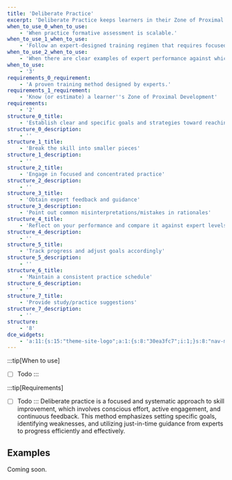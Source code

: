 ```yaml
---
title: 'Deliberate Practice'
excerpt: 'Deliberate Practice keeps learners in their Zone of Proximal Development with expertly-designed, precisely targeted tasks and immediate expert feedback.'
when_to_use_0_when_to_use:
    - 'When practice formative assessment is scalable.'
when_to_use_1_when_to_use:
    - 'Follow an expert-designed training regimen that requires focused attention to detail.'
when_to_use_2_when_to_use:
    - 'When there are clear examples of expert performance against which to compare.'
when_to_use:
    - '3'
requirements_0_requirement:
    - 'A proven training method designed by experts.'
requirements_1_requirement:
    - 'Know (or estimate) a learner''s Zone of Proximal Development'
requirements:
    - '2'
structure_0_title:
    - 'Establish clear and specific goals and strategies toward reaching the goal at the beginning of each lesson.'
structure_0_description:
    - ''
structure_1_title:
    - 'Break the skill into smaller pieces'
structure_1_description:
    - ''
structure_2_title:
    - 'Engage in focused and concentrated practice'
structure_2_description:
    - ''
structure_3_title:
    - 'Obtain expert feedback and guidance'
structure_3_description:
    - 'Point out common misinterpretations/mistakes in rationales'
structure_4_title:
    - 'Reflect on your performance and compare it against expert levels of performance'
structure_4_description:
    - ''
structure_5_title:
    - 'Track progress and adjust goals accordingly'
structure_5_description:
    - ''
structure_6_title:
    - 'Maintain a consistent practice schedule'
structure_6_description:
    - ''
structure_7_title:
    - 'Provide study/practice suggestions'
structure_7_description:
    - ''
structure:
    - '8'
dce_widgets:
    - 'a:11:{s:15:"theme-site-logo";a:1:{s:8:"30ea3fc7";i:1;}s:8:"nav-menu";a:2:{s:7:"19b36b8";i:1;s:7:"967f443";i:1;}s:11:"breadcrumbs";a:1:{s:7:"7e921ad";i:1;}s:11:"search-form";a:1:{s:7:"13f1359";i:1;}s:16:"theme-post-title";a:1:{s:8:"4b703c82";i:1;}s:18:"theme-post-excerpt";a:1:{s:7:"daee29f";i:1;}s:18:"theme-post-content";a:1:{s:8:"2c888319";i:1;}s:7:"heading";a:4:{s:7:"b5f1d9f";i:1;s:7:"8152b89";i:1;s:7:"a117dd0";i:1;s:7:"e2db05a";i:1;}s:17:"table-of-contents";a:1:{s:7:"b9b0ada";i:1;}s:9:"post-info";a:1:{s:8:"2c4a968a";i:1;}s:11:"text-editor";a:1:{s:7:"f8c36c4";i:1;}}'
---
```


:::tip[When to use]

- [ ] Todo
:::

:::tip[Requirements]

- [ ] Todo
:::
Deliberate practice is a focused and systematic approach to skill improvement, which involves conscious effort, active engagement, and continuous feedback. This method emphasizes setting specific goals, identifying weaknesses, and utilizing just-in-time guidance from experts to progress efficiently and effectively.

## Examples
Coming soon.